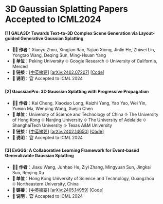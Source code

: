 # 3D Gaussian Splatting Papers Accepted to ICML2024

#### [1] GALA3D: Towards Text-to-3D Complex Scene Generation via Layout-guided Generative Gaussian Splatting
- **🧑‍🔬 作者**：Xiaoyu Zhou, Xingjian Ran, Yajiao Xiong, Jinlin He, Zhiwei Lin, Yongtao Wang, Deqing Sun, Ming-Hsuan Yang
- **🏫 单位**：Peking University ⟐ Google Research ⟐ University of California, Merced
- **🔗 链接**：[[中英摘要](./abs/2402.07207.md)] [[arXiv:2402.07207](https://arxiv.org/abs/2402.07207)] [[Code](https://github.com/VDIGPKU/GALA3D)]
- **📝 说明**：🏆 Accepted to ICML 2024

#### [2] GaussianPro: 3D Gaussian Splatting with Progressive Propagation
- **🧑‍🔬 作者**：Kai Cheng, Xiaoxiao Long, Kaizhi Yang, Yao Yao, Wei Yin, Yuexin Ma, Wenping Wang, Xuejin Chen
- **🏫 单位**：University of Science and Technology of China ⟐ The University of Hong Kong ⟐ Nanjing University ⟐ The University of Adelaide ⟐ ShanghaiTech University ⟐ Texas A&M University
- **🔗 链接**：[[中英摘要](./abs/2402.14650.md)] [[arXiv:2402.14650](https://arxiv.org/abs/2402.14650)] [[Code](https://github.com/kcheng1021/GaussianPro)]
- **📝 说明**：🏆 Accepted to ICML 2024

#### [3] EvGGS: A Collaborative Learning Framework for Event-based Generalizable Gaussian Splatting
- **🧑‍🔬 作者**：Jiaxu Wang, Junhao He, Ziyi Zhang, Mingyuan Sun, Jingkai Sun, Renjing Xu
- **🏫 单位**：Hong Kong University of Science and Technology, Guangzhou ⟐ Northeastern University, China
- **🔗 链接**：[[中英摘要](./abs/2405.14959.md)] [[arXiv:2405.14959](https://arxiv.org/abs/2405.14959)] [Code]
- **📝 说明**：🏆 Accepted to ICML 2024
